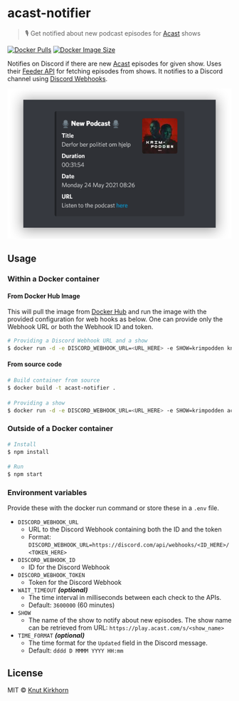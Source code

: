 # acast-notifier
> 🎙️ Get notified about new podcast episodes for [Acast](https://acast.com) shows

[![Docker Pulls](https://img.shields.io/docker/pulls/knutkirkhorn/acast-notifier)](https://hub.docker.com/r/knutkirkhorn/acast-notifier) [![Docker Image Size](https://badgen.net/docker/size/knutkirkhorn/acast-notifier)](https://hub.docker.com/r/knutkirkhorn/acast-notifier)

Notifies on Discord if there are new [Acast](https://acast.com) episodes for given show. Uses their [Feeder API](https://feeder.acast.com/api/v1) for fetching episodes from shows. It notifies to a Discord channel using [Discord Webhooks](https://discord.com/developers/docs/resources/webhook).

<div align="center">
	<img src="https://raw.githubusercontent.com/Knutakir/acast-notifier/main/media/top-image.png" alt="Acast episode notification example">
</div>

## Usage
### Within a Docker container
#### From Docker Hub Image
This will pull the image from [Docker Hub](https://hub.docker.com/) and run the image with the provided configuration for web hooks as below. One can provide only the Webhook URL or both the Webhook ID and token.

```sh
# Providing a Discord Webhook URL and a show
$ docker run -d -e DISCORD_WEBHOOK_URL=<URL_HERE> -e SHOW=krimpodden knutkirkhorn/acast-notifier
```

#### From source code
```sh
# Build container from source
$ docker build -t acast-notifier .

# Providing a show
$ docker run -d -e DISCORD_WEBHOOK_URL=<URL_HERE> -e SHOW=krimpodden acast-notifier
```

### Outside of a Docker container
```sh
# Install
$ npm install

# Run
$ npm start
```

### Environment variables
Provide these with the docker run command or store these in a `.env` file.

- `DISCORD_WEBHOOK_URL`
    - URL to the Discord Webhook containing both the ID and the token
    - Format: `DISCORD_WEBHOOK_URL=https://discord.com/api/webhooks/<ID_HERE>/<TOKEN_HERE>`
- `DISCORD_WEBHOOK_ID`
    - ID for the Discord Webhook
- `DISCORD_WEBHOOK_TOKEN`
    - Token for the Discord Webhook
- `WAIT_TIMEOUT` ***(optional)***
    - The time interval in milliseconds between each check to the APIs.
    - Default: `3600000` (60 minutes)
- `SHOW`
    - The name of the show to notify about new episodes. The show name can be retrieved from URL: `https://play.acast.com/s/<show_name>`
- `TIME_FORMAT` ***(optional)***
    - The time format for the `Updated` field in the Discord message.
    - Default: `dddd D MMMM YYYY HH:mm`

## License
MIT © [Knut Kirkhorn](https://github.com/Knutakir/acast-notifier/blob/main/LICENSE)
